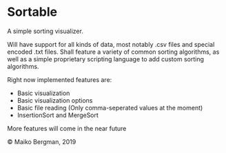 # Sortable

A simple sorting visualizer.

Will have support for all kinds of data, most notably .csv files and special encoded .txt files.
Shall feature a variety of common sorting algorithms, as well as a simple proprietary scripting language to add custom
sorting algorithms. 

Right now implemented features are:
<ul>
  <li> Basic visualization </li>
  <li> Basic visualization options </li>
  <li> Basic file reading (Only comma-seperated values at the moment) </li>
  <li> InsertionSort and MergeSort </li>
</ul>

More features will come in the near future

&copy; Maiko Bergman, 2019
